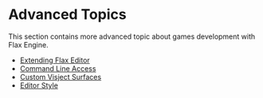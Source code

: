 # Advanced Topics

This section contains more advanced topic about games development with Flax Engine.

* [Extending Flax Editor](extending-editor.md)
* [Command Line Access](command-line-access.md)
* [Custom Visject Surfaces](custom-visject-surface.md)
* [Editor Style](style.md)

